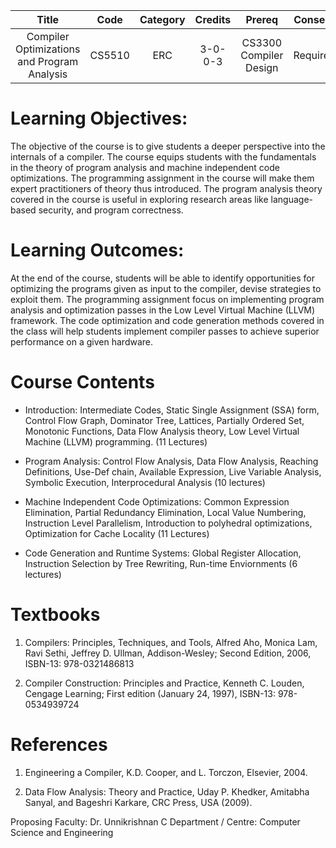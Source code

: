  
 |Title|Code|Category|Credits|Prereq|Consent|
 | :---: | :---: | :---: | :---: | :---: | :---:|
 |Compiler Optimizations and Program Analysis|CS5510|ERC|3-0-0-3| CS3300<br>Compiler Design | Required|
 

# Learning Objectives:
The objective of the course is to give students a deeper perspective into the internals of a
compiler. The course equips students with the fundamentals in the theory of program
analysis and machine independent code optimizations. The programming assignment in
the course will make them expert practitioners of theory thus introduced. The program
analysis theory covered in the course is useful in exploring research areas like
language-based security, and program correctness.

# Learning Outcomes:
At the end of the course, students will be able to identify opportunities for optimizing the
programs given as input to the compiler, devise strategies to exploit them. The
programming assignment focus on implementing program analysis and optimization
passes in the Low Level Virtual Machine (LLVM) framework. The code optimization and
code generation methods covered in the class will help students implement compiler
passes to achieve superior performance on a given hardware.

# Course Contents
* Introduction: Intermediate Codes, Static Single Assignment (SSA) form, Control Flow
Graph, Dominator Tree, Lattices, Partially Ordered Set, Monotonic Functions, Data Flow
Analysis theory, Low Level Virtual Machine (LLVM) programming. (11 Lectures)

* Program Analysis: Control Flow Analysis, Data Flow Analysis, Reaching Definitions,
Use-Def chain, Available Expression, Live Variable Analysis, Symbolic Execution, Interprocedural Analysis (10 lectures)

* Machine Independent Code Optimizations: Common Expression Elimination, Partial
Redundancy Elimination, Local Value Numbering, Instruction Level Parallelism, Introduction to polyhedral optimizations, Optimization for Cache Locality (11 Lectures)

* Code Generation and Runtime Systems: Global Register Allocation, Instruction Selection
by Tree Rewriting, Run-time Enviornments (6 lectures)

# Textbooks
1. Compilers: Principles, Techniques, and Tools, Alfred Aho, Monica Lam, Ravi Sethi,
Jeffrey D. Ullman, Addison-Wesley; Second Edition, 2006, ISBN-13: 978-0321486813

2. Compiler Construction: Principles and Practice, Kenneth C. Louden, Cengage Learning;
First edition (January 24, 1997), ISBN-13: 978-0534939724

# References

1. Engineering a Compiler, K.D. Cooper, and L. Torczon, Elsevier, 2004.

2. Data Flow Analysis: Theory and Practice, Uday P. Khedker, Amitabha Sanyal, and Bageshri Karkare, CRC Press, USA (2009).


Proposing Faculty: Dr. Unnikrishnan C
Department / Centre: Computer Science and Engineering
